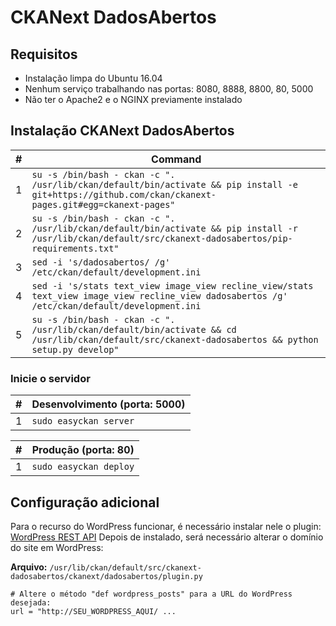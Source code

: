 # CKANext DadosAbertos


## Requisitos

- Instalação limpa do Ubuntu 16.04
- Nenhum serviço trabalhando nas portas: 8080, 8888, 8800, 80, 5000
- Não ter o Apache2 e o NGINX previamente instalado


## Instalação CKANext DadosAbertos

\# | Command
--- | ---
1 |  `su -s /bin/bash - ckan -c ". /usr/lib/ckan/default/bin/activate && pip install -e git+https://github.com/ckan/ckanext-pages.git#egg=ckanext-pages"`
2 | `su -s /bin/bash - ckan -c ". /usr/lib/ckan/default/bin/activate && pip install -r /usr/lib/ckan/default/src/ckanext-dadosabertos/pip-requirements.txt"`
3 | `sed -i 's/dadosabertos/ /g' /etc/ckan/default/development.ini`
4 | `sed -i 's/stats text_view image_view recline_view/stats text_view image_view recline_view dadosabertos /g' /etc/ckan/default/development.ini`
5 | `su -s /bin/bash - ckan -c ". /usr/lib/ckan/default/bin/activate && cd /usr/lib/ckan/default/src/ckanext-dadosabertos && python setup.py develop"`

### Inicie o servidor

\# | Desenvolvimento (porta: 5000)
--- | ---
1 | `sudo easyckan server`

\# | Produção (porta: 80)
--- | ---
1 | `sudo easyckan deploy`


## Configuração adicional

Para o recurso do WordPress funcionar, é necessário instalar nele o plugin: [WordPress REST API](https://br.wordpress.org/plugins/rest-api/)
Depois de instalado, será necessário alterar o domínio do site em WordPress:

**Arquivo:**
`/usr/lib/ckan/default/src/ckanext-dadosabertos/ckanext/dadosabertos/plugin.py`

    # Altere o método "def wordpress_posts" para a URL do WordPress desejada:
    url = "http://SEU_WORDPRESS_AQUI/ ...
